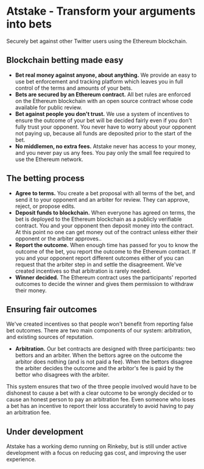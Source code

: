 # Atstake - Transform your arguments into bets

Securely bet against other Twitter users using the Ethereum blockchain.

## Blockchain betting made easy
* **Bet real money against anyone, about anything.** 
We provide an easy to use bet enforcement and tracking platform which leaves you in full control of the terms and amounts of your bets.
* **Bets are secured by an Ethereum contract.** 
All bet rules are enforced on the Ethereum blockchain with an open source contract whose code available for public review.
* **Bet against people you don't trust.** 
We use a system of incentives to ensure the outcome of your bet will be decided fairly even if you don't fully trust your opponent. You never have to worry about your opponent not paying up, because all funds are deposited prior to the start of the bet.
* **No middlemen, no extra fees.** 
Atstake never has access to your money, and you never pay us any fees. You pay only the small fee required to use the Ethereum network.

## The betting process
* **Agree to terms.** 
You create a bet proposal with all terms of the bet, and send it to your opponent and an arbiter for review. They can approve, reject, or propose edits.
* **Deposit funds to blockchain.** 
When everyone has agreed on terms, the bet is deployed to the Ethereum blockchain as a publicly verifiable contract. You and your opponent then deposit money into the contract. At this point no one can get money out of the contract unless either their opponent or the arbiter approves..
* **Report the outcome.** 
When enough time has passed for you to know the outcome of the bet, you report the outcome to the Ethereum contract.  If you and your opponent report different outcomes either of you can request that the arbiter step in and settle the disagreement. We've created incentives so that arbitration is rarely needed.
* **Winner decided.** 
The Ethereum contract uses the participants' reported outcomes to decide the winner and gives them permission to withdraw their money.

## Ensuring fair outcomes
We've created incentives so that people won't benefit from reporting false bet outcomes. There are two main components of our system: arbitration, and existing sources of reputation.
* **Arbitration.** 
Our bet contracts are designed with three participants: two bettors and an arbiter. 
When the bettors agree on the outcome the arbitor does nothing (and is not paid a fee). 
When the bettors disagree the arbiter decides the outcome and the arbitor's fee is paid by the bettor
who disagrees with the arbiter.

This system ensures that two of the three people involved would have to be dishonest to cause a bet with a clear outcome to be wrongly decided 
or to cause an honest person to pay an arbitration fee. Even someone who loses a bet has an incentive to report their loss accurately to avoid
having to pay an arbitration fee.                

## Under development
Atstake has a working demo running on Rinkeby, but is still under active development with a focus on reducing gas cost, and improving the user experience.
